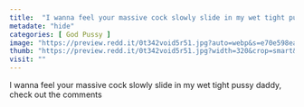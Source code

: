 ```yaml
---
title:  "I wanna feel your massive cock slowly slide in my wet tight pussy daddy, check out the comments"
metadate: "hide"
categories: [ God Pussy ]
image: "https://preview.redd.it/0t342void5r51.jpg?auto=webp&s=e70e598ea4787316cf000e915ee5454e6f0bad5e"
thumb: "https://preview.redd.it/0t342void5r51.jpg?width=320&crop=smart&auto=webp&s=2799f2e491a102566fb9fcfd0202215f33cc60c5"
visit: ""
---
```

I wanna feel your massive cock slowly slide in my wet tight pussy daddy, check out the comments
